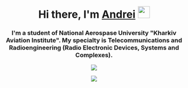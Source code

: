 <h1 align="center">Hi there, I'm <a href="https://yavoriv-info.com.ua/wp-content/uploads/vasha-reklama-200-1.gif" target="_blank">Andrei</a> 
<img src="https://github.com/blackcater/blackcater/raw/main/images/Hi.gif" height="32"/></h1>
<h3 align="center">I'm a student of National Aerospase University "Kharkiv Aviation Institute". My specialty is Telecommunications and Radioengineering (Radio Electronic Devices, Systems and Complexes).</h3>

<p align="center">  
  <a href="https://t.me/why7qq">
    <img src="https://img.shields.io/badge/Telegram-2CA5E0?style=for-the-badge&logo=telegram&logoColor=white">
  </a>
</p>
   
<p align="center">
  <a href="https://steamcommunity.com/id/was_it_me/">
  <img src="https://img.shields.io/badge/steam-%23000000.svg?style=for-the-badge&logo=steam&logoColor=white">
  </a>
</p>

